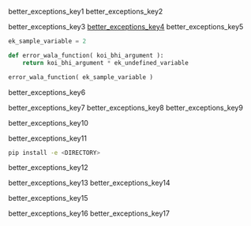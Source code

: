 better_exceptions_key1
better_exceptions_key2


better_exceptions_key3
[better_exceptions_key4](https://github.com/Qix-/better-exceptions)
better_exceptions_key5

```python
ek_sample_variable = 2

def error_wala_function( koi_bhi_argument ):
    return koi_bhi_argument * ek_undefined_variable

error_wala_function( ek_sample_variable )
```

better_exceptions_key6


better_exceptions_key7
better_exceptions_key8
better_exceptions_key9


better_exceptions_key10


better_exceptions_key11
```bash
pip install -e <DIRECTORY>
```
better_exceptions_key12


better_exceptions_key13
better_exceptions_key14


better_exceptions_key15


better_exceptions_key16
better_exceptions_key17
